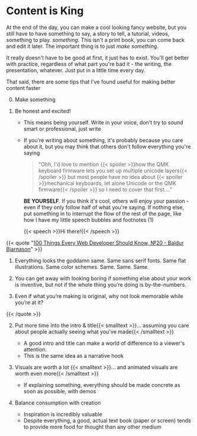 # Content is King

At the end of the day, you can make a cool looking fancy website, but you still have to have something to say, a story to tell, a tutorial, videos, something to play. *something*. This isn't a print book, you can come back and edit it later. The important thing is to just *make something*.

It really doesn't have to be good at first, it just has to exist. You'll get better with practice, regardless of what part you're bad it - the writing, the presentation, whatever. Just put in a little time every day.

That said, there are some tips that I've found useful for making better content faster

0. Make something

1. Be honest and excited!

   * This means being yourself. Write in your voice, don't try to sound smart or professional, just write

   * If you're writing about something, it's probably because you care about it, but you may think that others don't follow everything you're saying 

     > "Ohh, I'd love to mention {{< spoiler >}}how the QMK keyboard firmware lets you set up multiple unicode layers{{< /spoiler >}} but most people have no idea about {{< spoiler >}}mechanical keyboards, let alone Unicode or the QMK firmware{{< /spoiler >}} so I need to cover that first...."

     **BE YOURSELF**. If you think it's cool, others will enjoy your passion - even if they only follow half of what you're saying. If nothing else, put something in to interrupt the flow of the rest of the page, like how I have my little speech bubbles and footnotes <a class="ptr">(1)</a>

     {{< speech >}}Hi there!{{< /speech >}}
     

{{< quote "[100 Things Every Web Developer Should Know, №20 - Baldur Bjarnason](https://www.baldurbjarnason.com/2021/100-things-every-web-developer-should-know/)" >}}
     
1. Everything looks the goddamn same. Same sans serif fonts. Same flat illustrations. Same color schemes. Same. Same. Same.
   
2. You can get away with looking boring if something else about your work is inventive, but not if the whole thing you’re doing is by-the-numbers.
   
3. Even if what you’re making is original, why not look memorable while you’re at it?
   

{{< /quote >}}

2. Put more time into the intro & title{{< smalltext >}}... assuming you care about people actually seeing what you've made{{< /smalltext >}}

   * A good intro and title can make a world of difference to a viewer's attention. 
   * This is the same idea as a narrative hook

3. Visuals are worth a lot {{< smalltext >}}... and animated visuals are worth even more{{< /smalltext >}}

   * If explaining something, everything should be made concrete as soon as possible, with demos

4. Balance consumption with creation

   * Inspiration is incredibly valuable
   * Despite everything, a good, actual text book (paper or screen) tends to provide more food for thought than any other medium

</ol>



<ol hidden id="footnotes">
    <li>Hello!</li>
</ol>
